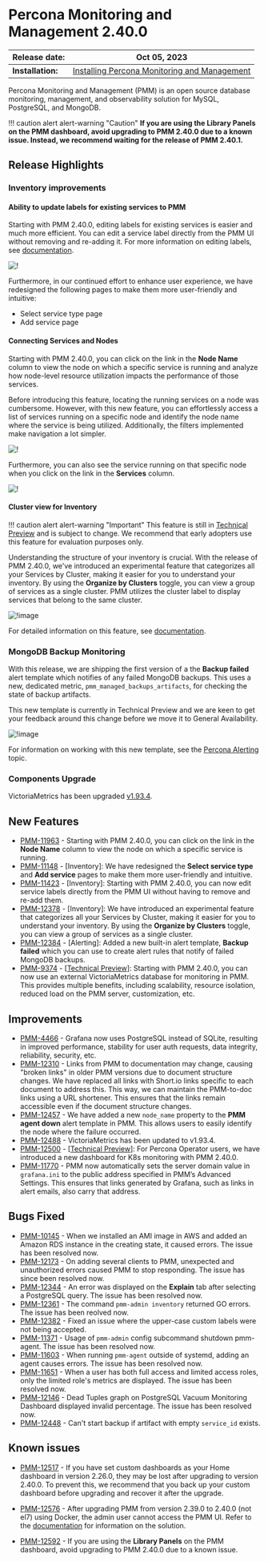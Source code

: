 
# Percona Monitoring and Management 2.40.0


| **Release date:** | Oct 05, 2023                                                                                    |
| ----------------- | ----------------------------------------------------------------------------------------------- |
| **Installation:** | [Installing Percona Monitoring and Management](https://www.percona.com/software/pmm/quickstart) |

Percona Monitoring and Management (PMM) is an open source database monitoring, management, and observability solution for MySQL, PostgreSQL, and MongoDB.


!!! caution alert alert-warning "Caution"
    **If you are using the Library Panels on the PMM dashboard, avoid upgrading to PMM 2.40.0 due to a known issue. Instead, we recommend waiting for the release of PMM 2.40.1.**


## Release Highlights

### Inventory improvements

#### Ability to update labels for existing services to PMM  

Starting with PMM 2.40.0, editing labels for existing services is easier and much more efficient. You can edit a service label directly from the PMM UI without removing and re-adding it. For more information on editing labels, see [documentation](https://docs.percona.com/percona-monitoring-and-management/details/dashboards/dashboard-inventory.html#editing-labels-for-a-service).

  ![!](../images/PMM_access_edit_labels.png)

Furthermore, in our continued effort  to enhance user experience, we have redesigned the following pages to make them more user-friendly and intuitive:

- Select service type page
- Add service page


#### Connecting Services and Nodes 

Starting with PMM 2.40.0, you can click on the link in the **Node Name** column to view the node on which a specific service is running and analyze how node-level resource utilization impacts the performance of those services.

Before introducing this feature, locating the running services on a node was cumbersome. However, with this new feature, you can effortlessly access a list of services running on a specific node and identify the node name where the service is being utilized. Additionally, the filters implemented make navigation a lot simpler.

  ![!](../images/PMM_Inventory_service_node_relation.png)

Furthermore, you can also see the service running on that specific node when you click on the link in the **Services** column.

  ![!](../images/PMM_Inventory_node_service_relation.png)



#### Cluster view for Inventory

!!! caution alert alert-warning "Important"
    This feature is still in [Technical Preview](https://docs.percona.com/percona-monitoring-and-management/details/glossary.html#technical-preview) and is subject to change. We recommend that early adopters use this feature for evaluation purposes only.


Understanding the structure of your inventory is crucial. With the release of PMM 2.40.0, we've introduced an experimental feature that categorizes all your Services by Cluster, making it easier for you to understand your inventory. By using the **Organize by Clusters** toggle, you can view a group of services as a single cluster. PMM utilizes the cluster label to display services that belong to the same cluster.

  ![!image](../images/PMM_Inventory_cluster_view.png)

For detailed information on this feature, see [documentation](https://docs.percona.com/percona-monitoring-and-management/details/dashboards/dashboard-inventory.html#cluster-view).
 

### MongoDB Backup Monitoring 

With this release, we are shipping the first version of a the **Backup failed** alert template which notifies of any failed MongoDB backups. This uses a new, dedicated metric, `pmm_managed_backups_artifacts`, for checking the state of backup artifacts. 

This new template is currently in Technical Preview and we are keen to get your feedback around this change before we move it to General Availability.

  ![!image](../images/Backup_Failed_Template.png) 

For information on working with this new template, see the [Percona Alerting](../get-started/alerting.md) topic.


### Components Upgrade

VictoriaMetrics has been upgraded [v1.93.4](https://docs.victoriametrics.com/CHANGELOG.html#v1934).


## New Features

- [PMM-11963](https://jira.percona.com/browse/PMM-11963) - Starting with PMM 2.40.0, you can click on the link in the **Node Name** column to view the node on which a specific service is running.
- [PMM-11148](https://jira.percona.com/browse/PMM-11148) - [Inventory]: We have redesigned the **Select service type** and **Add service** pages to make them more user-friendly and intuitive.
- [PMM-11423](https://jira.percona.com/browse/PMM-11423) - [Inventory]: Starting with PMM 2.40.0, you can now edit service labels directly from the PMM UI without having to remove and re-add them.
- [PMM-12378](https://jira.percona.com/browse/PMM-12378) - [Inventory]: We have introduced an experimental feature that categorizes all your Services by Cluster, making it easier for you to understand your inventory. By using the **Organize by Clusters** toggle, you can view a group of services as a single cluster. 
- [PMM-12384](https://jira.percona.com/browse/PMM-12384) - [Alerting]: Added a new built-in alert template,  **Backup failed** which you can use to create alert rules that notify of failed MongoDB backups. 
- [PMM-9374](https://jira.percona.com/browse/PMM-9374) - [[Technical Preview](https://docs.percona.com/percona-monitoring-and-management/details/glossary.html#technical-preview)]: Starting with PMM 2.40.0, you can now use an external VictoriaMetrics database for monitoring in PMM. This provides multiple benefits, including scalability, resource isolation, reduced load on the PMM server,  customization, etc.


## Improvements

- [PMM-4466](https://jira.percona.com/browse/PMM-4466) - Grafana now uses PostgreSQL instead of SQLite, resulting in improved performance, stability for user auth requests, data integrity, reliability, security, etc.
- [PMM-12310](https://jira.percona.com/browse/PMM-12310) - Links from PMM to documentation may change, causing "broken links" in older PMM versions due to document structure changes. We have replaced all links with Short.io links specific to each document to address this. This way, we can maintain the PMM-to-doc links using a URL shortener. This ensures that the links remain accessible even if the document structure changes.
- [PMM-12457](https://jira.percona.com/browse/PMM-12457) - We have added a new `node_name` property to the **PMM agent down** alert template in PMM. This allows users to easily identify the node where the failure occurred.
- [PMM-12488](https://jira.percona.com/browse/PMM-12488) - VictoriaMetrics has been updated to v1.93.4.
- [PMM-12500](https://jira.percona.com/browse/PMM-12500) - [[Technical Preview](https://docs.percona.com/percona-monitoring-and-management/details/glossary.html#technical-preview)]: For Percona Operator users, we have introduced a new dashboard for K8s monitoring with PMM 2.40.0.
- [PMM-11770](https://jira.percona.com/browse/PMM-11770) - PMM now automatically sets the server domain value in `grafana.ini` to the public address specified in PMM’s Advanced Settings. This ensures that links generated by Grafana, such as links in alert emails, also carry that address.


## Bugs Fixed

- [PMM-10145](https://jira.percona.com/browse/PMM-10145) - When we installed an AMI image in AWS and added an Amazon RDS instance in the creating state, it caused errors. The issue has been resolved now.
- [PMM-12173](https://jira.percona.com/browse/PMM-12173) - On adding several clients to PMM, unexpected and unauthorized errors caused PMM to stop responding. The issue has since been resolved now.
- [PMM-12344](https://jira.percona.com/browse/PMM-12344) - An error was displayed on the **Explain** tab after selecting a PostgreSQL query. The issue has been resolved now.
- [PMM-12361](https://jira.percona.com/browse/PMM-12361) - The command `pmm-admin inventory` returned GO errors. The issue has been reolved now.
- [PMM-12382](https://jira.percona.com/browse/PMM-12382) - Fixed an issue where the upper-case custom labels were not being accepted.
- [PMM-11371](https://jira.percona.com/browse/PMM-11371) - Usage of `pmm-admin` config subcommand shutdown pmm-agent. The issue has been resolved now.
- [PMM-11603](https://jira.percona.com/browse/PMM-11603) - When running `pmm-agent` outside of systemd, adding an agent causes errors. The issue has been resolved now.
- [PMM-11651](https://jira.percona.com/browse/PMM-11651) - When a user has both full access and limited access roles, only the limited role's metrics are displayed. The issue has been resolved now.
- [PMM-12146](https://jira.percona.com/browse/PMM-12146) - Dead Tuples graph on PostgreSQL Vacuum Monitoring Dashboard displayed invalid percentage. The issue has been resolved now.
- [PMM-12448](https://jira.percona.com/browse/PMM-12448) - Can't start backup if artifact with empty `service_id` exists.

## Known issues

- [PMM-12517](https://jira.percona.com/browse/PMM-12517) - If you have set custom dashboards as your Home dashboard in version 2.26.0, they may be lost after upgrading to version 2.40.0. To prevent this, we recommend that you back up your custom dashboard before upgrading and recover it after the upgrade.

- [PMM-12576](https://jira.percona.com/browse/PMM-12576) - After upgrading PMM from version 2.39.0 to 2.40.0 (not el7) using Docker, the admin user cannot access the PMM UI. Refer to the [documentation](https://docs.percona.com/percona-monitoring-and-management/troubleshoot.html#pmm-cannot-acess-admin-user-after-upgrading) for information on the solution.

- [PMM-12592](https://jira.percona.com/browse/PMM-12592) - If you are using the **Library Panels** on the PMM dashboard, avoid upgrading to PMM 2.40.0 due to a known issue.

